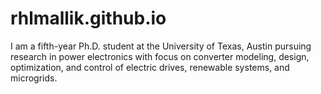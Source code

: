 # rhlmallik.github.io
I am a fifth-year Ph.D. student at the University of Texas, Austin pursuing research in power electronics with focus on converter modeling,
design, optimization, and control of electric drives, renewable systems, and microgrids.
